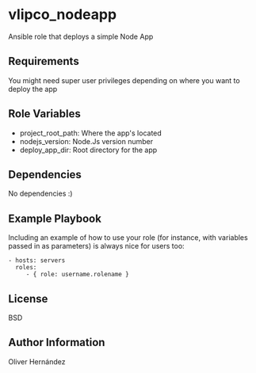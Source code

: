 vlipco_nodeapp
=========

Ansible role that deploys a simple Node App

Requirements
------------

You might need super user privileges depending on where you want to deploy the
app


Role Variables
--------------

- project_root_path: Where the app's located
- nodejs_version: Node.Js version number
- deploy_app_dir: Root directory for the app

Dependencies
------------

No dependencies :)

Example Playbook
----------------

Including an example of how to use your role (for instance, with variables passed in as parameters) is always nice for users too:

    - hosts: servers
      roles:
         - { role: username.rolename }

License
-------

BSD

Author Information
------------------

Oliver Hernández
